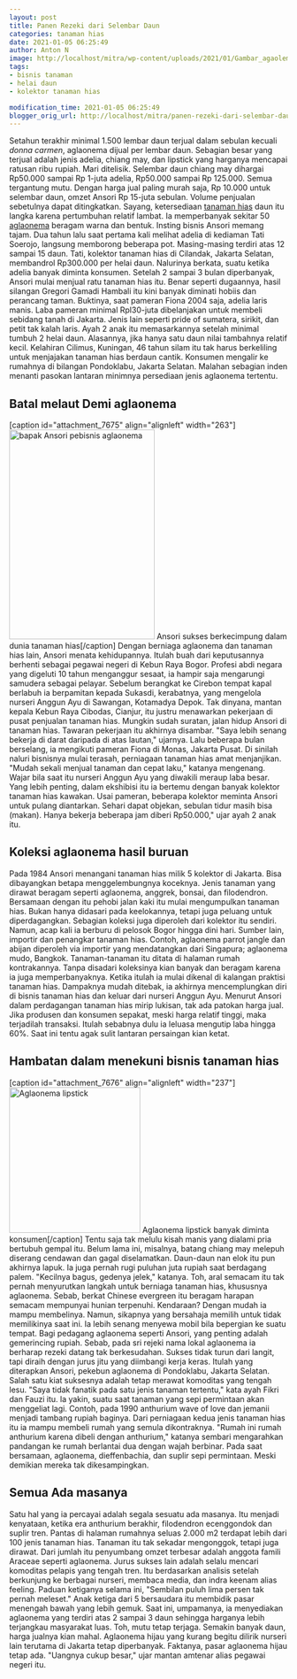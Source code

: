 ```yaml
---
layout: post
title: Panen Rezeki dari Selembar Daun
categories: tanaman hias
date: 2021-01-05 06:25:49
author: Anton N
image: http://localhost/mitra/wp-content/uploads/2021/01/Gambar_agaolema_894x768.jpg
tags:
- bisnis tanaman
- helai daun
- kolektor tanaman hias

modification_time: 2021-01-05 06:25:49
blogger_orig_url: http://localhost/mitra/panen-rezeki-dari-selembar-daun.html
---
```


Setahun terakhir minimal 1.500 lembar daun terjual dalam sebulan kecuali <i>donna carmen</i>, aglaonema dijual per lembar daun.
Sebagian besar yang terjual adalah jenis adelia, chiang may, dan lipstick yang harganya mencapai ratusan ribu rupiah. Mari ditelisik. Selembar daun chiang may dihargai Rp50.000 sampai Rp 1-juta adelia, Rp50.000 sampai Rp 125.000. Semua tergantung mutu.
Dengan harga jual paling murah saja, Rp 10.000 untuk selembar daun, omzet Ansori Rp 15-juta sebulan. Volume penjualan sebetulnya dapat ditingkatkan. Sayang, ketersediaan <a class="wpil_keyword_link " href="http://127.0.0.1/mitra/tanaman-hias"  title="tanaman hias" data-wpil-keyword-link="linked">tanaman hias</a> daun itu langka karena pertumbuhan relatif lambat. Ia memperbanyak sekitar 50 <a class="wpil_keyword_link " href="http://127.0.0.1/mitra/topik/aglaonema"  title="aglaonema" data-wpil-keyword-link="linked">aglaonema</a> beragam warna dan bentuk.
Insting bisnis Ansori memang tajam. Dua tahun lalu saat pertama kali melihat adelia di kediaman Tati Soerojo, langsung memborong beberapa pot. Masing-masing terdiri atas 12 sampai 15 daun. Tati, kolektor tanaman hias di Cilandak, Jakarta Selatan, membandrol Rp300.000 per helai daun.
Nalurinya berkata, suatu ketika adelia banyak diminta konsumen. Setelah 2 sampai 3 bulan diperbanyak, Ansori mulai menjual ratu tanaman hias itu. Benar seperti dugaannya, hasil silangan Gregori Gamadi Hambali itu kini banyak diminati hobiis dan perancang taman. Buktinya, saat pameran Fiona 2004 saja, adelia laris manis.
Laba pameran minimal Rpl30-juta dibelanjakan untuk membeli sebidang tanah di Jakarta. Jenis lain seperti pride of sumatera, sirikit, dan petit tak kalah laris. Ayah 2 anak itu memasarkannya setelah minimal tumbuh 2 helai daun. Alasannya, jika hanya satu daun nilai tambahnya relatif kecil.
Kelahiran Cilimus, Kuningan, 46 tahun silam itu tak harus berkeliling untuk menjajakan tanaman hias berdaun cantik. Konsumen mengalir ke rumahnya di bilangan Pondoklabu, Jakarta Selatan. Malahan sebagian inden menanti pasokan lantaran minimnya persediaan jenis aglaonema tertentu.
<h2 id="melaut">Batal melaut Demi aglaonema</h2>
[caption id="attachment_7675" align="alignleft" width="263"]<a href="http://127.0.0.1/mitra/wp-content/uploads/2021/01/Gambar_agaolema2_533x768.jpg"><img class="wp-image-7675" src="http://127.0.0.1/mitra/wp-content/uploads/2021/01/Gambar_agaolema2_533x768.jpg" alt="bapak Ansori pebisnis aglaonema" width="263" height="379" /></a> Ansori sukses berkecimpung dalam dunia tanaman hias[/caption]
Dengan berniaga aglaonema dan tanaman hias lain, Ansori menata kehidupannya. Itulah buah dari keputusannya berhenti sebagai pegawai negeri di Kebun Raya Bogor. Profesi abdi negara yang digeluti 10 tahun menganggur sesaat, ia hampir saja mengarungi samudera sebagai pelayar. Sebelum berangkat ke Cirebon tempat kapal berlabuh ia berpamitan kepada Sukasdi, kerabatnya, yang mengelola nurseri Anggun Ayu di Sawangan, Kotamadya Depok.
Tak dinyana, mantan kepala Kebun Raya Cibodas, Cianjur, itu justru menawarkan pekerjaan di pusat penjualan tanaman hias. Mungkin sudah suratan, jalan hidup Ansori di tanaman hias. Tawaran pekerjaan itu akhirnya disambar. "Saya lebih senang bekerja di darat daripada di atas lautan," ujarnya.
Lalu beberapa bulan berselang, ia mengikuti pameran Fiona di Monas, Jakarta Pusat. Di sinilah naluri bisnisnya mulai terasah, perniagaan tanaman hias amat menjanjikan. "Mudah sekali menjual tanaman dan cepat laku," katanya mengenang. Wajar bila saat itu nurseri Anggun Ayu yang diwakili meraup laba besar.
Yang lebih penting, dalam ekshibisi itu ia bertemu dengan banyak kolektor tanaman hias kawakan. Usai pameran, beberapa kolektor meminta Ansori untuk pulang diantarkan. Sehari dapat objekan, sebulan tidur masih bisa (makan). Hanya bekerja beberapa jam diberi Rp50.000," ujar ayah 2 anak itu.
<h2 id="buruan">Koleksi aglaonema hasil buruan</h2>
Pada 1984 Ansori menangani tanaman hias milik 5 kolektor di Jakarta. Bisa dibayangkan betapa menggelembungnya koceknya. Jenis tanaman yang dirawat beragam seperti aglaonema, anggrek, bonsai, dan filodendron. Bersamaan dengan itu pehobi jalan kaki itu mulai mengumpulkan tanaman hias. Bukan hanya didasari pada keelokannya, tetapi juga peluang untuk diperdagangkan.
Sebagian koleksi juga diperoleh dari kolektor itu sendiri. Namun, acap kali ia berburu di pelosok Bogor hingga dini hari. Sumber lain, importir dan penangkar tanaman hias. Contoh, aglaonema parrot jangle dan abijan diperoleh via importir yang mendatangkan dari Singapura; aglaonema mudo, Bangkok.
Tanaman-tanaman itu ditata di halaman rumah kontrakannya. Tanpa disadari koleksinya kian banyak dan beragam karena ia juga memperbanyaknya. Ketika itulah ia mulai dikenal di kalangan praktisi tanaman hias. Dampaknya mudah ditebak, ia akhirnya mencemplungkan diri di bisnis tanaman hias dan keluar dari nurseri Anggun Ayu.
Menurut Ansori dalam perdagangan tanaman hias mirip lukisan, tak ada patokan harga jual. Jika produsen dan konsumen sepakat, meski harga relatif tinggi, maka terjadilah transaksi. Itulah sebabnya dulu ia leluasa mengutip laba hingga 60%. Saat ini tentu agak sulit lantaran persaingan kian ketat.
<h2 id="hambatan">Hambatan dalam menekuni bisnis tanaman hias</h2>
[caption id="attachment_7676" align="alignleft" width="237"]<a href="http://127.0.0.1/mitra/wp-content/uploads/2021/01/Gambar_agaolema1_692x768.jpg"><img class="wp-image-7676" src="http://127.0.0.1/mitra/wp-content/uploads/2021/01/Gambar_agaolema1_692x768.jpg" alt="Aglaonema lipstick" width="237" height="263" /></a> Aglaonema lipstick banyak diminta konsumen[/caption]
Tentu saja tak melulu kisah manis yang dialami pria bertubuh gempal itu. Belum lama ini, misalnya, batang chiang may melepuh diserang cendawan dan gagal diselamatkan. Daun-daun nan elok itu pun akhirnya lapuk. Ia juga pernah rugi puluhan juta rupiah saat berdagang palem. "Kecilnya bagus, gedenya jelek," katanya. Toh, aral semacam itu tak pernah menyurutkan langkah untuk berniaga tanaman hias, khususnya aglaonema. Sebab, berkat Chinese evergreen itu beragam harapan semacam mempunyai hunian terpenuhi.
Kendaraan? Dengan mudah ia mampu membelinya. Namun, sikapnya yang bersahaja memilih untuk tidak memilikinya saat ini. Ia lebih senang menyewa mobil bila bepergian ke suatu tempat. Bagi pedagang aglaonema seperti Ansori, yang penting adalah gemerincing rupiah. Sebab, pada sri rejeki nama lokal aglaonema ia berharap rezeki datang tak berkesudahan.
Sukses tidak turun dari langit, tapi diraih dengan jurus jitu yang diimbangi kerja keras. Itulah yang diterapkan Ansori, pekebun aglaonema di Pondoklabu, Jakarta Selatan. Salah satu kiat suksesnya adalah tetap merawat komoditas yang tengah lesu. "Saya tidak fanatik pada satu jenis tanaman tertentu," kata ayah Fikri dan Fauzi itu. la yakin, suatu saat tanaman yang sepi permintaan akan menggeliat lagi. Contoh, pada 1990 anthurium wave of love dan jemanii menjadi tambang rupiah baginya.
Dari perniagaan kedua jenis tanaman hias itu ia mampu membeli rumah yang semula dikontraknya. "Rumah ini rumah anthurium karena dibeli dengan anthurium," katanya sembari mengarahkan pandangan ke rumah berlantai dua dengan wajah berbinar. Pada saat bersamaan, aglaonema, dieffenbachia, dan suplir sepi permintaan. Meski demikian mereka tak dikesampingkan.
<h2 id="Semua">Semua Ada masanya</h2>
Satu hal yang ia percayai adalah segala sesuatu ada masanya. Itu menjadi kenyataan, ketika era anthurium berakhir, filodendron ecenggondok dan suplir tren. Pantas di halaman rumahnya seluas 2.000 m2 terdapat lebih dari 100 jenis tanaman hias. Tanaman itu tak sekadar mengonggok, tetapi juga dirawat. Dari jumlah itu penyumbang omzet terbesar adalah anggota famili Araceae seperti aglaonema.
Jurus sukses lain adalah selalu mencari komoditas pelapis yang tengah tren. Itu berdasarkan analisis setelah berkunjung ke berbagai nurseri, membaca media, dan indra keenam alias feeling. Paduan ketiganya selama ini, "Sembilan puluh lima persen tak pernah meleset."
Anak ketiga dari 5 bersaudara itu membidik pasar menengah bawah yang lebih gemuk. Saat ini, umpamanya, ia menyediakan aglaonema yang terdiri atas 2 sampai 3 daun sehingga harganya lebih terjangkau masyarakat luas. Toh, mutu tetap terjaga. Semakin banyak daun, harga jualnya kian mahal. Aglaonema hijau yang kurang begitu dilirik nurseri lain terutama di Jakarta tetap diperbanyak. Faktanya, pasar aglaonema hijau tetap ada. "Uangnya cukup besar," ujar mantan amtenar alias pegawai negeri itu.
